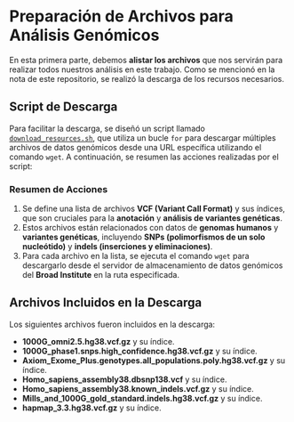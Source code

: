 # Preparación de Archivos para Análisis Genómicos

En esta primera parte, debemos **alistar los archivos** que nos servirán para realizar todos nuestros análisis en este trabajo. Como se mencionó en la nota de este repositorio, se realizó la descarga de los recursos necesarios.

## Script de Descarga

Para facilitar la descarga, se diseñó un script llamado [`download_resources.sh`](download_resources.sh), que utiliza un bucle `for` para descargar múltiples archivos de datos genómicos desde una URL específica utilizando el comando `wget`. A continuación, se resumen las acciones realizadas por el script:

### Resumen de Acciones

1. Se define una lista de archivos **VCF (Variant Call Format)** y sus índices, que son cruciales para la **anotación** y **análisis de variantes genéticas**.
2. Estos archivos están relacionados con datos de **genomas humanos** y **variantes genéticas**, incluyendo **SNPs (polimorfismos de un solo nucleótido)** y **indels (inserciones y eliminaciones)**.
3. Para cada archivo en la lista, se ejecuta el comando `wget` para descargarlo desde el servidor de almacenamiento de datos genómicos del **Broad Institute** en la ruta especificada.

## Archivos Incluidos en la Descarga

Los siguientes archivos fueron incluidos en la descarga:

- **1000G_omni2.5.hg38.vcf.gz** y su índice.
- **1000G_phase1.snps.high_confidence.hg38.vcf.gz** y su índice.
- **Axiom_Exome_Plus.genotypes.all_populations.poly.hg38.vcf.gz** y su índice.
- **Homo_sapiens_assembly38.dbsnp138.vcf** y su índice.
- **Homo_sapiens_assembly38.known_indels.vcf.gz** y su índice.
- **Mills_and_1000G_gold_standard.indels.hg38.vcf.gz** y su índice.
- **hapmap_3.3.hg38.vcf.gz** y su índice.

